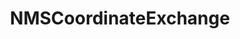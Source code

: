 ---
title: NMSCoordinateExchange
crosslinks:
- NoMansSkyTheGame
- nomanshigh
- NoMansSkyMods
- help
- NMSPortals
- NMSSuggestions
- NMS_Bases
---